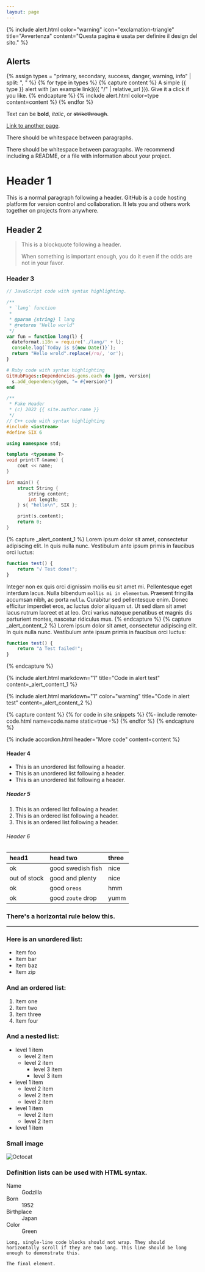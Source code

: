 ```yaml
---
layout: page
---
```


{% include alert.html
    color="warning"
    icon="exclamation-triangle"
    title="Avvertenza"
    content="Questa pagina è usata per definire il design del sito."
%}

## Alerts

{% assign types = "primary, secondary, success, danger, warning, info" | split: ", " %}
{% for type in types %}
{% capture content %}
A simple {{ type }} alert with [an example link]({{ "/" | relative_url }}).
Give it a click if you like.
{% endcapture %}
{% include alert.html
    color=type
    content=content
%}
{% endfor %}

Text can be **bold**, _italic_, or ~~strikethrough~~.

[Link to another page](./another-page.html).

There should be whitespace between paragraphs.

There should be whitespace between paragraphs. We recommend including a README, or a file with information about your project.

# Header 1

This is a normal paragraph following a header. GitHub is a code hosting platform for version control and collaboration. It lets you and others work together on projects from anywhere.

## Header 2

> This is a blockquote following a header.
>
> When something is important enough, you do it even if the odds are not in your favor.

### Header 3

```js
// JavaScript code with syntax highlighting.

/**
 * `lang` function
 * 
 * @param {string} l lang
 * @returns "Hello world"
 */
var fun = function lang(l) {
  dateformat.i18n = require('./lang/' + l);
  console.log(`Today is ${new Date()}`);
  return "Hello wrold".replace(/ro/, 'or');
}
```

```ruby
# Ruby code with syntax highlighting
GitHubPages::Dependencies.gems.each do |gem, version|
  s.add_dependency(gem, "= #{version}")
end
```

```cpp
/**
 * Fake Header
 * (c) 2022 {{ site.author.name }}
 */
// C++ code with syntax highlighting
#include <iostream>
#define SIX 6

using namespace std;

template <typename T>
void print(T &name) {
    cout << name;
}

int main() {
    struct String {
        string content;
        int length;
    } s{ "hello\n", SIX };

    print(s.content);
    return 0;
}
```

{% capture _alert_content_1 %}
Lorem ipsum dolor sit amet, consectetur adipiscing elit. In quis nulla nunc.
Vestibulum ante ipsum primis in faucibus orci luctus:

```js
function test() {
    return "√ Test done!";
}
```

Integer non ex quis orci dignissim mollis eu sit amet mi. Pellentesque eget
interdum lacus. Nulla bibendum `mollis mi in elementum`. Praesent fringilla
accumsan nibh, ac porta `nulla`. Curabitur sed pellentesque enim. Donec
efficitur imperdiet eros, ac luctus dolor aliquam ut. Ut sed diam sit amet lacus
rutrum laoreet et at leo. Orci varius natoque penatibus et magnis dis parturient
montes, nascetur ridiculus mus.
{% endcapture %}
{% capture _alert_content_2 %}
Lorem ipsum dolor sit amet, consectetur adipiscing elit. In quis nulla nunc.
Vestibulum ante ipsum primis in faucibus orci luctus:

```js
function test() {
    return "∆ Test failed!";
}
```
{% endcapture %}

{% include alert.html
    markdown="1"
    title="Code in alert test"
    content=_alert_content_1
%}

{% include alert.html
    markdown="1"
    color="warning"
    title="Code in alert test"
    content=_alert_content_2
%}

{% capture content %}
{% for code in site.snippets %}
{%- include remote-code.html name=code.name static=true -%}
{% endfor %}
{% endcapture %}

<div class="accordion-container">
{% include accordion.html header="More code" content=content %}
</div>

#### Header 4

*   This is an unordered list following a header.
*   This is an unordered list following a header.
*   This is an unordered list following a header.

##### Header 5

1.  This is an ordered list following a header.
2.  This is an ordered list following a header.
3.  This is an ordered list following a header.

###### Header 6

| head1        | head two          | three |
|:-------------|:------------------|:------|
| ok           | good swedish fish | nice  |
| out of stock | good and plenty   | nice  |
| ok           | good `oreos`      | hmm   |
| ok           | good `zoute` drop | yumm  |

### There's a horizontal rule below this.

* * *

### Here is an unordered list:

*   Item foo
*   Item bar
*   Item baz
*   Item zip

### And an ordered list:

1.  Item one
1.  Item two
1.  Item three
1.  Item four

### And a nested list:

- level 1 item
  - level 2 item
  - level 2 item
    - level 3 item
    - level 3 item
- level 1 item
  - level 2 item
  - level 2 item
  - level 2 item
- level 1 item
  - level 2 item
  - level 2 item
- level 1 item

### Small image

![Octocat](https://github.githubassets.com/images/icons/emoji/octocat.png)

### Definition lists can be used with HTML syntax.

<dl>
<dt>Name</dt>
<dd>Godzilla</dd>
<dt>Born</dt>
<dd>1952</dd>
<dt>Birthplace</dt>
<dd>Japan</dd>
<dt>Color</dt>
<dd>Green</dd>
</dl>

```
Long, single-line code blocks should not wrap. They should horizontally scroll if they are too long. This line should be long enough to demonstrate this.
```

```
The final element.
```
